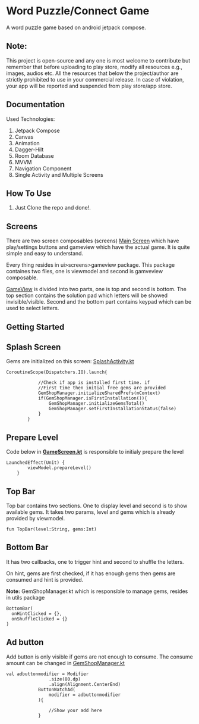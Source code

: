 # Word Puzzle/Connect Game
A word puzzle game based on android jetpack compose.

## Note:
This project is open-source and any one is most welcome to contribute but remember that
before uploading to play store, modify all resources e.g., images, audios etc. All the resources
that below the project/author are strictly prohibited to use in your commercial release. In case
of violation, your app will be reported and suspended from play store/app store.

## Documentation
Used Technologies:
1. Jetpack Compose
2. Canvas
3. Animation
4. Dagger-Hilt
5. Room Database
6. MVVM
7. Navigation Component
8. Single Activity and Multiple Screens

## How To Use
1. Just Clone the repo and done!.

## Screens
There are two screen composables (screens) <a href="https://github.com/farimarwat/word-connect-jetpack-compose/blob/master/app/src/main/java/com/fungiggle/lexilink/ui/screens/main/MainScreen.kt">Main Screen</a> which have play/settings buttons and gameview which have the
actual game. It is quite simple and easy to understand.

Every thing resides in ui>screens>gameview package. This package containes two files, one is viewmodel and second is gamveview composable.

<a href="https://github.com/farimarwat/word-connect-jetpack-compose/blob/master/app/src/main/java/com/fungiggle/lexilink/ui/screens/gameview/GameScreen.kt">GameView</a> is divided into two parts, one is top and second is bottom. The top section contains the solution pad which letters will be showed invisible/visible. Second and the bottom part contains keypad which can be used to select letters.

## Getting Started

## Splash Screen
Gems are initialized on this screen: 
<a href="https://github.com/farimarwat/word-connect-jetpack-compose/blob/master/app/src/main/java/com/fungiggle/lexilink/ui/screens/SplashActivity.kt">SplashActivity.kt</a>
```
CoroutineScope(Dispatchers.IO).launch{

            //Check if app is installed first time. if
            //First time then initial free gems are provided
            GemShopManager.initializeSharedPrefs(mContext)
            if(GemShopManager.isFirstInstallation()){
                GemShopManager.initializeGemsTotal()
                GemShopManager.setFirstInstallationStatus(false)
            }
        }
```
## Prepare Level
Code below in **<a href="https://github.com/farimarwat/word-connect-jetpack-compose/blob/master/app/src/main/java/com/fungiggle/lexilink/ui/screens/gameview/GameScreen.kt">GameScreen.kt</a>** is responsible to initialy prepare the level
```
LaunchedEffect(Unit) {
        viewModel.prepareLevel()
    }
```
## Top Bar
Top bar contains two sections. One to display level and second is to show available gems.
It takes two params, level and gems which is already provided by viewmodel.
```
fun TopBar(level:String, gems:Int)
```
## Bottom Bar
It has two callbacks, one to trigger hint and second to shuffle the letters.

On hint, gems are first checked, if it has enough gems then gems are consumed and hint is provided.

**Note:** GemShopManager.kt which is responsible to manage gems, resides in utils package
```
BottomBar(
  onHintClicked = {},
  onShuffleClicked = {}
)
```
## Ad button
Add button is only visible if gems are not enough to consume. The consume amount can be changed in 
<a href="https://github.com/farimarwat/word-connect-jetpack-compose/blob/master/app/src/main/java/com/fungiggle/lexilink/utils/GemShopManager.kt">GemShopManager.kt</a>
```
val adbuttonmodifier = Modifier
                .size(80.dp)
                .align(Alignment.CenterEnd)
            ButtonWatchAd(
                modifier = adbuttonmodifier
            ){

                //Show your add here
            }
```
